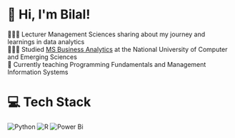 
# 👋 Hi, I'm Bilal!
👩🏻‍💻 Lecturer Management Sciences sharing about my journey and learnings in data analytics<br/>
👩🏻‍🎓 Studied [MS Business Analytics](https://lhr.nu.edu.pk/fsm/programDetails/MS%20(Business%20Analytics)) at the National University of Computer and Emerging Sciences<br/>
💭 Currently teaching Programming Fundamentals and Management Information Systems <br/>

# 💻 Tech Stack
![Python](https://img.shields.io/badge/python-3670A0?style=for-the-badge&logo=python&logoColor=ffdd54)
![R](https://img.shields.io/badge/r-%23276DC3.svg?style=for-the-badge&logo=r&logoColor=white)
![Power Bi](https://img.shields.io/badge/power_bi-F2C811?style=for-the-badge&logo=powerbi&logoColor=black)


<!---
bilalqaisar/bilalqaisar is a ✨ special ✨ repository because its `README.md` (this file) appears on your GitHub profile.
You can click the Preview link to take a look at your changes.
--->

